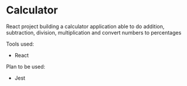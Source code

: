 # Calculator

React project building a calculator application able to do addition, subtraction, division, multiplication and convert numbers to percentages

Tools used:
- React

Plan to be used:
- Jest